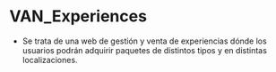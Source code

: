 # VAN_Experiences

-   Se trata de una web de gestión y venta de experiencias dónde los usuarios podrán adquirir paquetes de distintos tipos y en distintas localizaciones.
